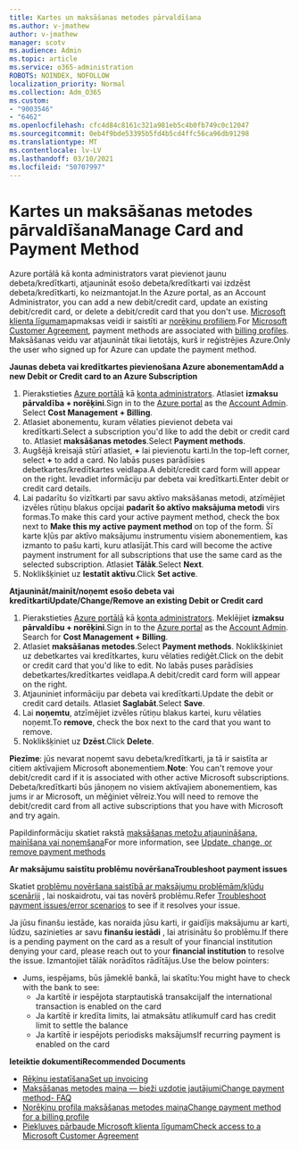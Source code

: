 ```yaml
---
title: Kartes un maksāšanas metodes pārvaldīšana
ms.author: v-jmathew
author: v-jmathew
manager: scotv
ms.audience: Admin
ms.topic: article
ms.service: o365-administration
ROBOTS: NOINDEX, NOFOLLOW
localization_priority: Normal
ms.collection: Adm_O365
ms.custom:
- "9003546"
- "6462"
ms.openlocfilehash: cfc4d84c8161c321a981eb5c4b0fb749c0c12047
ms.sourcegitcommit: 0eb4f9bde53395b5fd4b5cd4ffc56ca96db91298
ms.translationtype: MT
ms.contentlocale: lv-LV
ms.lasthandoff: 03/10/2021
ms.locfileid: "50707997"
---
```

# <a name="manage-card-and-payment-method"></a><span data-ttu-id="50eeb-102">Kartes un maksāšanas metodes pārvaldīšana</span><span class="sxs-lookup"><span data-stu-id="50eeb-102">Manage Card and Payment Method</span></span>

<span data-ttu-id="50eeb-103">Azure portālā kā konta administrators varat pievienot jaunu debeta/kredītkarti, atjaunināt esošo debeta/kredītkarti vai izdzēst debeta/kredītkarti, ko neizmantojat.</span><span class="sxs-lookup"><span data-stu-id="50eeb-103">In the Azure portal, as an Account Administrator, you can add a new debit/credit card, update an existing debit/credit card, or delete a debit/credit card that you don't use.</span></span> <span data-ttu-id="50eeb-104">[Microsoft klienta līgumam](https://docs.microsoft.com/azure/billing/billing-how-to-change-credit-card?WT.mc_id=Portal-Microsoft_Azure_Support#check-access-to-a-microsoft-customer-agreement)apmaksas veidi ir saistīti ar [norēķinu profiliem](https://docs.microsoft.com/azure/billing/billing-how-to-change-credit-card?WT.mc_id=Portal-Microsoft_Azure_Support#change-payment-method-for-a-billing-profile).</span><span class="sxs-lookup"><span data-stu-id="50eeb-104">For [Microsoft Customer Agreement](https://docs.microsoft.com/azure/billing/billing-how-to-change-credit-card?WT.mc_id=Portal-Microsoft_Azure_Support#check-access-to-a-microsoft-customer-agreement), payment methods are associated with [billing profiles](https://docs.microsoft.com/azure/billing/billing-how-to-change-credit-card?WT.mc_id=Portal-Microsoft_Azure_Support#change-payment-method-for-a-billing-profile).</span></span> <span data-ttu-id="50eeb-105">Maksāšanas veidu var atjaunināt tikai lietotājs, kurš ir reģistrējies Azure.</span><span class="sxs-lookup"><span data-stu-id="50eeb-105">Only the user who signed up for Azure can update the payment method.</span></span>

<span data-ttu-id="50eeb-106">**Jaunas debeta vai kredītkartes pievienošana Azure abonementam**</span><span class="sxs-lookup"><span data-stu-id="50eeb-106">**Add a new Debit or Credit card to an Azure Subscription**</span></span>

1. <span data-ttu-id="50eeb-107">Pierakstieties [Azure portālā](https://ms.portal.azure.com/) kā [konta administrators](https://docs.microsoft.com/azure/cost-management-billing/manage/billing-subscription-transfer?WT.mc_id=Portal-Microsoft_Azure_Support#whoisaa). Atlasiet **izmaksu pārvaldība + norēķini**.</span><span class="sxs-lookup"><span data-stu-id="50eeb-107">Sign in to the [Azure portal](https://ms.portal.azure.com/) as the [Account Admin](https://docs.microsoft.com/azure/cost-management-billing/manage/billing-subscription-transfer?WT.mc_id=Portal-Microsoft_Azure_Support#whoisaa). Select **Cost Management + Billing**.</span></span>
2. <span data-ttu-id="50eeb-108">Atlasiet abonementu, kuram vēlaties pievienot debeta vai kredītkarti.</span><span class="sxs-lookup"><span data-stu-id="50eeb-108">Select a subscription you'd like to add the debit or credit card to.</span></span> <span data-ttu-id="50eeb-109">Atlasiet **maksāšanas metodes**.</span><span class="sxs-lookup"><span data-stu-id="50eeb-109">Select **Payment methods**.</span></span>
3. <span data-ttu-id="50eeb-110">Augšējā kreisajā stūrī atlasiet, **+** lai pievienotu karti.</span><span class="sxs-lookup"><span data-stu-id="50eeb-110">In the top-left corner, select **+** to add a card.</span></span> <span data-ttu-id="50eeb-111">No labās puses parādīsies debetkartes/kredītkartes veidlapa.</span><span class="sxs-lookup"><span data-stu-id="50eeb-111">A debit/credit card form will appear on the right.</span></span> <span data-ttu-id="50eeb-112">Ievadiet informāciju par debeta vai kredītkarti.</span><span class="sxs-lookup"><span data-stu-id="50eeb-112">Enter debit or credit card details.</span></span>
4. <span data-ttu-id="50eeb-113">Lai padarītu šo vizītkarti par savu aktīvo maksāšanas metodi, atzīmējiet izvēles rūtiņu blakus opcijai **padarīt šo aktīvo maksājuma metodi** virs formas.</span><span class="sxs-lookup"><span data-stu-id="50eeb-113">To make this card your active payment method, check the box next to **Make this my active payment method** on top of the form.</span></span> <span data-ttu-id="50eeb-114">Šī karte kļūs par aktīvo maksājumu instrumentu visiem abonementiem, kas izmanto to pašu karti, kuru atlasījāt.</span><span class="sxs-lookup"><span data-stu-id="50eeb-114">This card will become the active payment instrument for all subscriptions that use the same card as the selected subscription.</span></span> <span data-ttu-id="50eeb-115">Atlasiet **Tālāk**.</span><span class="sxs-lookup"><span data-stu-id="50eeb-115">Select **Next**.</span></span>
5. <span data-ttu-id="50eeb-116">Noklikšķiniet uz **Iestatīt aktīvu**.</span><span class="sxs-lookup"><span data-stu-id="50eeb-116">Click **Set active**.</span></span> 
 
<span data-ttu-id="50eeb-117">**Atjaunināt/mainīt/noņemt esošo debeta vai kredītkarti**</span><span class="sxs-lookup"><span data-stu-id="50eeb-117">**Update/Change/Remove an existing Debit or Credit card**</span></span>

1.  <span data-ttu-id="50eeb-118">Pierakstieties [Azure portālā](https://portal.azure.com/) kā [konta administrators](https://docs.microsoft.com/azure/billing/billing-subscription-transfer?WT.mc_id=Portal-Microsoft_Azure_Support#whoisaa). Meklējiet **izmaksu pārvaldību + norēķini**.</span><span class="sxs-lookup"><span data-stu-id="50eeb-118">Sign in to the [Azure portal](https://portal.azure.com/) as the [Account Admin](https://docs.microsoft.com/azure/billing/billing-subscription-transfer?WT.mc_id=Portal-Microsoft_Azure_Support#whoisaa). Search for **Cost Management + Billing**.</span></span>
2.  <span data-ttu-id="50eeb-119">Atlasiet **maksāšanas metodes**.</span><span class="sxs-lookup"><span data-stu-id="50eeb-119">Select **Payment methods**.</span></span> <span data-ttu-id="50eeb-120">Noklikšķiniet uz debetkartes vai kredītkartes, kuru vēlaties rediģēt.</span><span class="sxs-lookup"><span data-stu-id="50eeb-120">Click on the debit or credit card that you'd like to edit.</span></span> <span data-ttu-id="50eeb-121">No labās puses parādīsies debetkartes/kredītkartes veidlapa.</span><span class="sxs-lookup"><span data-stu-id="50eeb-121">A debit/credit card form will appear on the right.</span></span>
3.  <span data-ttu-id="50eeb-122">Atjauniniet informāciju par debeta vai kredītkarti.</span><span class="sxs-lookup"><span data-stu-id="50eeb-122">Update the debit or credit card details.</span></span> <span data-ttu-id="50eeb-123">Atlasiet **Saglabāt**.</span><span class="sxs-lookup"><span data-stu-id="50eeb-123">Select **Save**.</span></span>
4.  <span data-ttu-id="50eeb-124">Lai **noņemtu**, atzīmējiet izvēles rūtiņu blakus kartei, kuru vēlaties noņemt.</span><span class="sxs-lookup"><span data-stu-id="50eeb-124">To **remove**, check the box next to the card that you want to remove.</span></span>
5.  <span data-ttu-id="50eeb-125">Noklikšķiniet uz **Dzēst**.</span><span class="sxs-lookup"><span data-stu-id="50eeb-125">Click **Delete**.</span></span>

<span data-ttu-id="50eeb-126">**Piezīme**: jūs nevarat noņemt savu debeta/kredītkarti, ja tā ir saistīta ar citiem aktīvajiem Microsoft abonementiem.</span><span class="sxs-lookup"><span data-stu-id="50eeb-126">**Note**: You can't remove your debit/credit card if it is associated with other active Microsoft subscriptions.</span></span> <span data-ttu-id="50eeb-127">Debeta/kredītkarti būs jānoņem no visiem aktīvajiem abonementiem, kas jums ir ar Microsoft, un mēģiniet vēlreiz.</span><span class="sxs-lookup"><span data-stu-id="50eeb-127">You will need to remove the debit/credit card from all active subscriptions that you have with Microsoft and try again.</span></span>

<span data-ttu-id="50eeb-128">Papildinformāciju skatiet rakstā [maksāšanas metožu atjaunināšana, mainīšana vai noņemšana](https://docs.microsoft.com/azure/billing/billing-how-to-change-credit-card?WT.mc_id=Portal-Microsoft_Azure_Support)</span><span class="sxs-lookup"><span data-stu-id="50eeb-128">For more information, see [Update, change, or remove payment methods](https://docs.microsoft.com/azure/billing/billing-how-to-change-credit-card?WT.mc_id=Portal-Microsoft_Azure_Support)</span></span>

<span data-ttu-id="50eeb-129">**Ar maksājumu saistītu problēmu novēršana**</span><span class="sxs-lookup"><span data-stu-id="50eeb-129">**Troubleshoot payment issues**</span></span>

<span data-ttu-id="50eeb-130">Skatiet [problēmu novēršana saistībā ar maksājumu problēmām/kļūdu scenāriji](https://docs.microsoft.com/azure/cost-management-billing/manage/billing-troubleshoot-azure-payment-issues) , lai noskaidrotu, vai tas novērš problēmu.</span><span class="sxs-lookup"><span data-stu-id="50eeb-130">Refer [Troubleshoot payment issues/error scenarios](https://docs.microsoft.com/azure/cost-management-billing/manage/billing-troubleshoot-azure-payment-issues) to see if it resolves your issue.</span></span>

<span data-ttu-id="50eeb-131">Ja jūsu finanšu iestāde, kas noraida jūsu karti, ir gaidījis maksājumu ar karti, lūdzu, sazinieties ar savu **finanšu iestādi** , lai atrisinātu šo problēmu.</span><span class="sxs-lookup"><span data-stu-id="50eeb-131">If there is a pending payment on the card as a result of your financial institution denying your card, please reach out to your **financial institution** to resolve the issue.</span></span> <span data-ttu-id="50eeb-132">Izmantojiet tālāk norādītos rādītājus.</span><span class="sxs-lookup"><span data-stu-id="50eeb-132">Use the below pointers:</span></span>

- <span data-ttu-id="50eeb-133">Jums, iespējams, būs jāmeklē bankā, lai skatītu:</span><span class="sxs-lookup"><span data-stu-id="50eeb-133">You might have to check with the bank to see:</span></span> 
    - <span data-ttu-id="50eeb-134">Ja kartītē ir iespējota starptautiskā transakcija</span><span class="sxs-lookup"><span data-stu-id="50eeb-134">If the international transaction is enabled on the card</span></span>
    - <span data-ttu-id="50eeb-135">Ja kartītē ir kredīta limits, lai atmaksātu atlikumu</span><span class="sxs-lookup"><span data-stu-id="50eeb-135">If card has credit limit to settle the balance</span></span>
    - <span data-ttu-id="50eeb-136">Ja kartītē ir iespējots periodisks maksājums</span><span class="sxs-lookup"><span data-stu-id="50eeb-136">If recurring payment is enabled on the card</span></span>

<span data-ttu-id="50eeb-137">**Ieteiktie dokumenti**</span><span class="sxs-lookup"><span data-stu-id="50eeb-137">**Recommended Documents**</span></span>

- [<span data-ttu-id="50eeb-138">Rēķinu iestatīšana</span><span class="sxs-lookup"><span data-stu-id="50eeb-138">Set up invoicing</span></span>](https://docs.microsoft.com/azure/cost-management-billing/manage/pay-by-invoice)
- [<span data-ttu-id="50eeb-139">Maksāšanas metodes maiņa — bieži uzdotie jautājumi</span><span class="sxs-lookup"><span data-stu-id="50eeb-139">Change payment method- FAQ</span></span>](https://docs.microsoft.com/azure/cost-management-billing/manage/change-credit-card?WT.mc_id=Portal-Microsoft_Azure_Support#frequently-asked-questions)
- [<span data-ttu-id="50eeb-140">Norēķinu profila maksāšanas metodes maiņa</span><span class="sxs-lookup"><span data-stu-id="50eeb-140">Change payment method for a billing profile</span></span>](https://docs.microsoft.com/azure/cost-management-billing/manage/change-credit-card?WT.mc_id=Portal-Microsoft_Azure_Support#change-payment-method-for-a-billing-profile)
- [<span data-ttu-id="50eeb-141">Piekļuves pārbaude Microsoft klienta līgumam</span><span class="sxs-lookup"><span data-stu-id="50eeb-141">Check access to a Microsoft Customer Agreement</span></span>](https://docs.microsoft.com/azure/cost-management-billing/manage/change-credit-card?WT.mc_id=Portal-Microsoft_Azure_Support#check-access-to-a-microsoft-customer-agreement)
